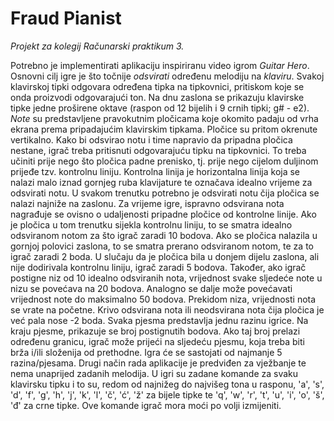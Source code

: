 # Fraud Pianist
*Projekt za kolegij Računarski praktikum 3.*

Potrebno je implementirati aplikaciju inspiriranu video igrom *Guitar Hero*. Osnovni cilj igre je što točnije *odsvirati* određenu melodiju na *klaviru*. Svakoj klavirskoj tipki odgovara određena tipka na tipkovnici, pritiskom koje se onda proizvodi odgovarajući ton. Na dnu zaslona se prikazuju klavirske tipke jedne proširene oktave (raspon od 12 bijelih i 9 crnih tipki; g# - e2). *Note* su predstavljene pravokutnim pločicama koje okomito padaju od vrha ekrana prema pripadajućim klavirskim tipkama. Pločice su pritom okrenute vertikalno. Kako bi odsvirao notu i time napravio da pripadna pločica nestane, igrač treba pritisnuti odgovarajuću tipku na tipkovnici. To treba učiniti prije nego što pločica padne prenisko, tj. prije nego cijelom duljinom prijeđe tzv. kontrolnu liniju. Kontrolna linija je horizontalna linija koja se nalazi malo iznad gornjeg ruba klavijature te označava idealno vrijeme za odsvirati notu. U svakom trenutku potrebno je odsvirati notu čija pločica se nalazi najniže na zaslonu. Za vrijeme igre, ispravno odsvirana nota nagrađuje se ovisno o udaljenosti pripadne pločice od kontrolne linije. Ako je pločica u tom trenutku sijekla kontrolnu liniju, to se smatra idealno odsviranom notom za što igrač zaradi 10 bodova. Ako se pločica nalazila u gornjoj polovici zaslona, to se smatra prerano odsviranom notom, te za to igrač zaradi 2 boda. U slučaju da je pločica bila u donjem dijelu zaslona, ali nije dodirivala kontrolnu liniju, igrač zaradi 5 bodova. Također, ako igrač postigne niz od 10 idealno odsviranih nota, vrijednost svake sljedeće note u nizu se povećava na 20 bodova. Analogno se dalje može povećavati vrijednost note do maksimalno 50 bodova. Prekidom niza, vrijednosti nota se vrate na početne. Krivo odsvirana nota ili neodsvirana nota čija pločica je već pala nose -2 boda. 
Svaka pjesma predstavlja jednu razinu igrice.
Na kraju pjesme, prikazuje se broj postignutih bodova. Ako taj broj prelazi određenu granicu, igrač može prijeći na sljedeću pjesmu, koja treba biti brža i/ili složenija od prethodne. Igra će se sastojati od najmanje 5 razina/pjesama.
Drugi način rada aplikacije je predviđen za vježbanje te nema unaprijed zadanih melodija. U igri su zadane komande za svaku klavirsku tipku i to su, redom od najnižeg do najvišeg tona u rasponu, 'a', 's', 'd', 'f', 'g', 'h', 'j', 'k', 'l', 'č', 'ć', 'ž' za bijele tipke te 'q', 'w', 'r', 't', 'u', 'i', 'o', 'š', 'đ' za crne tipke. Ove komande igrač mora moći po volji izmijeniti.